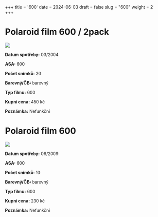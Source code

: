 +++
title = '600'
date = 2024-06-03
draft = false
slug = "600"
weight = 2
+++

# Polaroid film 600 / 2pack

![](600_2pack.jpg)

**Datum spotřeby:**	03/2004
    
**ASA:**	600

**Počet snímků:**	20 

**Barevný/ČB:**	barevný   

**Typ filmu:**	600

**Kupní cena:**	450 kč
    
**Poznámka:**	Nefunkční

# Polaroid film 600

![](600.jpg)

**Datum spotřeby:**	06/2009
    
**ASA:**	600

**Počet snímků:**	10 

**Barevný/ČB:**	barevný   

**Typ filmu:**	600

**Kupní cena:**	230 kč
    
**Poznámka:**	Nefunkční

